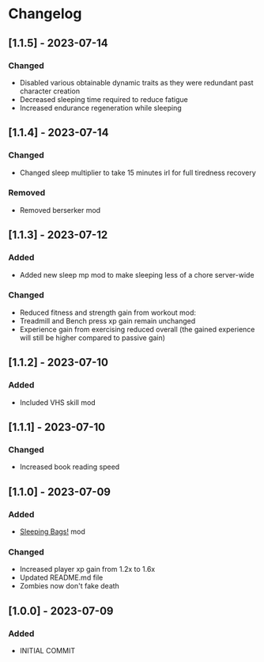 # Changelog

## [1.1.5] - 2023-07-14

### Changed

- Disabled various obtainable dynamic traits as they were redundant past character creation
- Decreased sleeping time required to reduce fatigue
- Increased endurance regeneration while sleeping

## [1.1.4] - 2023-07-14

### Changed

- Changed sleep multiplier to take 15 minutes irl for full tiredness recovery

### Removed

- Removed berserker mod

## [1.1.3] - 2023-07-12

### Added

- Added new sleep mp mod to make sleeping less of a chore server-wide

### Changed

- Reduced fitness and strength gain from workout mod:
 - Treadmill and Bench press xp gain remain unchanged
 - Experience gain from exercising reduced overall (the gained experience will still be higher compared to passive gain)

## [1.1.2] - 2023-07-10

### Added

- Included VHS skill mod

## [1.1.1] - 2023-07-10

### Changed
- Increased book reading speed

## [1.1.0] - 2023-07-09

### Added
- [Sleeping Bags!](https://steamcommunity.com/sharedfiles/filedetails/?id=2714848168) mod

### Changed
- Increased player xp gain from 1.2x to 1.6x
- Updated README.md file
- Zombies now don't fake death

## [1.0.0] - 2023-07-09

### Added

- INITIAL COMMIT